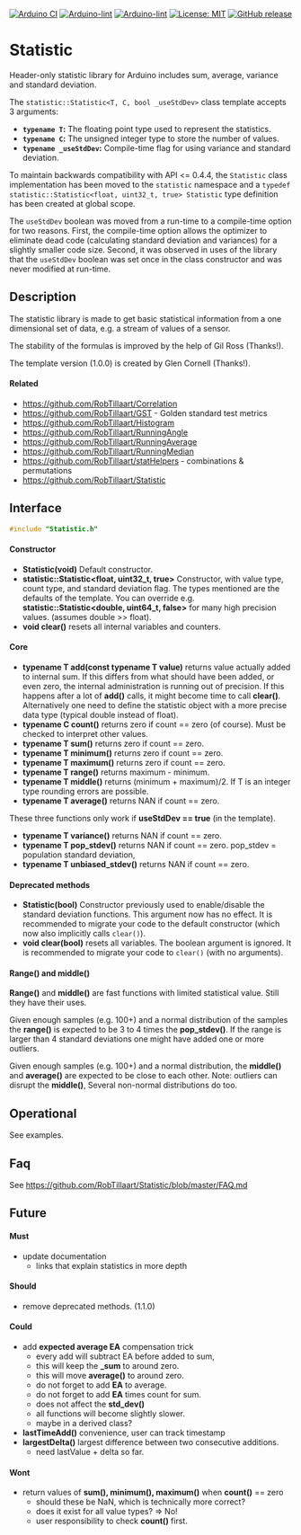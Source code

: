 
[![Arduino CI](https://github.com/RobTillaart/Statistic/workflows/Arduino%20CI/badge.svg)](https://github.com/marketplace/actions/arduino_ci)
[![Arduino-lint](https://github.com/RobTillaart/Statistic/actions/workflows/arduino-lint.yml/badge.svg)](https://github.com/RobTillaart/Statistic/actions/workflows/arduino-lint.yml)
[![Arduino-lint](https://github.com/RobTillaart/Statistic/actions/workflows/arduino-lint.yml/badge.svg)](https://github.com/RobTillaart/Statistic/actions/workflows/arduino-lint.yml)
[![License: MIT](https://img.shields.io/badge/license-MIT-green.svg)](https://github.com/RobTillaart/Statistic/blob/master/LICENSE)
[![GitHub release](https://img.shields.io/github/release/RobTillaart/Statistic.svg?maxAge=3600)](https://github.com/RobTillaart/Statistic/releases)


# Statistic

Header-only statistic library for Arduino includes sum, average, variance and standard deviation.

The `statistic::Statistic<T, C, bool _useStdDev>` class template accepts 3 arguments:

* **`typename T`:** The floating point type used to represent the statistics.
* **`typename C`:** The unsigned integer type to store the number of values.
* **`typename _useStdDev`:** Compile-time flag for using variance and standard deviation.

To maintain backwards compatibility with API <= 0.4.4, the `Statistic`
class implementation has been moved to the `statistic` namespace and a
`typedef statistic::Statistic<float, uint32_t, true> Statistic` type
definition has been created at global scope.

The `useStdDev` boolean was moved from a run-time to a compile-time
option for two reasons.  First, the compile-time option allows the
optimizer to eliminate dead code (calculating standard deviation and
variances) for a slightly smaller code size.  Second, it was observed
in uses of the library that the `useStdDev` boolean was set once in
the class constructor and was never modified at run-time.


## Description

The statistic library is made to get basic statistical information from a 
one dimensional set of data, e.g. a stream of values of a sensor.

The stability of the formulas is improved by the help of Gil Ross (Thanks!).

The template version (1.0.0) is created by Glen Cornell  (Thanks!).


#### Related

- https://github.com/RobTillaart/Correlation
- https://github.com/RobTillaart/GST - Golden standard test metrics
- https://github.com/RobTillaart/Histogram
- https://github.com/RobTillaart/RunningAngle
- https://github.com/RobTillaart/RunningAverage
- https://github.com/RobTillaart/RunningMedian
- https://github.com/RobTillaart/statHelpers - combinations & permutations
- https://github.com/RobTillaart/Statistic


## Interface

```cpp
#include "Statistic.h"
```

#### Constructor

- **Statistic(void)** Default constructor.
- **statistic::Statistic<float, uint32_t, true>** Constructor, with value type, count type, and standard deviation flag.
The types mentioned are the defaults of the template. 
You can override e.g. **statistic::Statistic<double, uint64_t, false>** for many high precision values. 
(assumes double >> float).
- **void clear()** resets all internal variables and counters.


#### Core

- **typename T add(const typename T value)** returns value actually added to internal sum.
If this differs from what should have been added, or even zero, the internal administration is running out of precision.
If this happens after a lot of **add()** calls, it might become time to call **clear()**.
Alternatively one need to define the statistic object with a more precise data type (typical double instead of float).
- **typename C count()**    returns zero if count == zero (of course). Must be checked to interpret other values.
- **typename T sum()**      returns zero if count == zero.
- **typename T minimum()**  returns zero if count == zero.
- **typename T maximum()**  returns zero if count == zero.
- **typename T range()**    returns maximum - minimum. 
- **typename T middle()**   returns (minimum + maximum)/2. If T is an integer type rounding errors are possible.
- **typename T average()**  returns NAN if count == zero.

These three functions only work if **useStdDev == true** (in the template).

- **typename T variance()**      returns NAN if count == zero.
- **typename T pop_stdev()**     returns NAN if count == zero.
pop_stdev = population standard deviation, 
- **typename T unbiased_stdev()** returns NAN if count == zero.


#### Deprecated methods

- **Statistic(bool)** Constructor previously used to enable/disable the standard deviation functions. 
This argument now has no effect.  It is recommended to migrate your code to the default constructor 
(which now also implicitly calls `clear()`).
- **void clear(bool)** resets all variables.  The boolean argument is ignored. 
It is recommended to migrate your code to `clear()` (with no arguments).


#### Range() and middle()

**Range()** and **middle()** are fast functions with limited statistical value. 
Still they have their uses.

Given enough samples (e.g. 100+) and a normal distribution of the samples the **range()** is expected 
to be 3 to 4 times the **pop_stdev()**. 
If the range is larger than 4 standard deviations one might have added one or more outliers.

Given enough samples (e.g. 100+) and a normal distribution, the **middle()** and **average()** are 
expected to be close to each other.
Note: outliers can disrupt the **middle()**, Several non-normal distributions do too.


## Operational

See examples.


## Faq

See https://github.com/RobTillaart/Statistic/blob/master/FAQ.md


## Future

#### Must

- update documentation
  - links that explain statistics in more depth

#### Should

- remove deprecated methods. (1.1.0)

#### Could

- add **expected average EA** compensation trick
  - every add will subtract EA before added to sum, 
  - this will keep the **\_sum** to around zero.
  - this will move **average()** to around zero.
  - do not forget to add **EA** to average.
  - do not forget to add **EA** times count for sum.
  - does not affect the **std_dev()**
  - all functions will become slightly slower.
  - maybe in a derived class?
- **lastTimeAdd()** convenience, user can track timestamp
- **largestDelta()** largest difference between two consecutive additions.
  - need lastValue + delta so far.

#### Wont

- return values of **sum(), minimum(), maximum()** when **count()** == zero
  - should these be NaN, which is technically more correct?
  - does it exist for all value types? => No!
  - user responsibility to check **count()** first.
